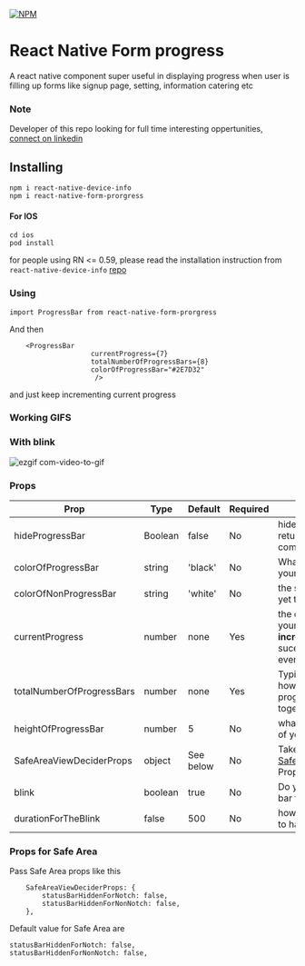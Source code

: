 
[![NPM](https://nodei.co/npm/react-native-form-prorgress.png?downloads=true&downloadRank=true&stars=true)](https://nodei.co/npm/react-native-form-prorgress/)

# React Native Form progress 

A react native component super useful in displaying progress when user is filling up forms like signup page, setting, information catering etc

### Note
 Developer of this repo looking for full time interesting oppertunities, [connect on linkedin](https://www.linkedin.com/in/irohitbh/)


## Installing 


```
npm i react-native-device-info
npm i react-native-form-prorgress
```

#### For IOS 

```
cd ios
pod install
``` 

for people using RN <= 0.59, please read the installation instruction from `react-native-device-info` [repo](https://github.com/react-native-community/react-native-device-info)



### Using 

```import ProgressBar from react-native-form-prorgress```

And then 

```
	<ProgressBar 
					currentProgress={7} 
					totalNumberOfProgressBars={8}
					colorOfProgressBar="#2E7D32"
					 />
```

and just keep incrementing current progress 

### Working GIFS 

### With blink 

![ezgif com-video-to-gif](https://user-images.githubusercontent.com/32276134/64683540-1180fd00-d4a1-11e9-9711-c87b2905b8d4.gif)

###  Props 

| **Prop** | **Type** | **Default** | **Required** | **description** |
|----------|----------|-------------|--------------|--------------|
| hideProgressBar | Boolean | false | No | hides progress bar ( returns auxilary component)
| colorOfProgressBar | string | 'black' | No | What Color do you want your progress bar to have 
| colorOfNonProgressBar | string | 'white' | No | the space progress bar is yet to take |
| currentProgress | number | none | Yes | the current progress of your progress bar, **increment this value** on sucessful completion of event |
| totalNumberOfProgressBars | number | none | Yes | Typical this determines how many boxes should progress bar have in all together | 
| heightOfProgressBar | number | 5 | No | what should be the height of your progress bar |
| SafeAreaViewDeciderProps | object |  See below | No | Takes [SafeAreaViewDeciderProps](https://www.npmjs.com/package/react-native-smart-statusbar) Props as an object |
| 	blink | boolean | true | No | Do you wan the progress bar to blink or not | 
|   durationForTheBlink | false | 500 | No | how fast you want the blink to happen

### Props for Safe Area 

Pass Safe Area props like this 

```
	SafeAreaViewDeciderProps: {
		statusBarHiddenForNotch: false,
		statusBarHiddenForNonNotch: false,
	},
  ```

  Default value for Safe Area are 

```
statusBarHiddenForNotch: false,
statusBarHiddenForNonNotch: false,
```

